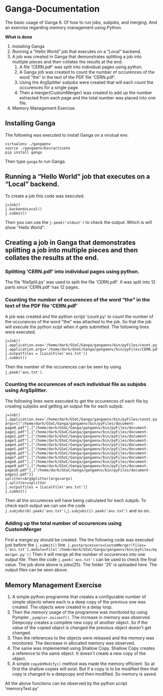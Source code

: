 # Ganga-Documentation
The basic usage of Ganga 6. Of how to run jobs, subjobs, and merging. And an exercise regarding memory management using Python.

__What is done__
1. Installing Ganga
2. Running a “Hello World” job that executes on a “Local” backend.
3. A job was created in Ganga that demonstrates splitting a job into multiple pieces and then collates
the results at the end.
    1. A file 'CERN.pdf' was split into individual pages using python.
    2. A Ganga job was created to count the number of occurences of the word “the” in the text of the PDF file 'CERN.pdf'.
    3. Using the ArgSplitter subjobs were created that will each count the occurences for a single page.
    4. Then a merger(CustomMerger) was created to add up the number extracted from each page and the total number was placed into one file.
4. Memory Management Exercise.
    

## Installing Ganga 

The following was executed to install Ganga on a virutual env. 

```
virtualenv ./gangaenv
source ./gangaenv/bin/activate
pip install ganga
```
Then type `ganga` to run Ganga. 

## Running a “Hello World” job that executes on a “Local” backend.

To create a job this code was executed.

```
j=Job()
j.backend=Local()
j.submit()
```

Then you can use the `j.peek('stdout')` to check the output. Which is will show "Hello World".

## Creating a job in Ganga that demonstrates splitting a job into multiple pieces and then collates the results at the end.
### Splitting 'CERN.pdf' into individual pages using python.

The file 'fileSplit.py' was used to split the file 'CERN.pdf'. It was split into 12 parts since 'CERN.pdf' has 12 pages.

### Counting the number of occurences of the word “the” in the text of the PDF file 'CERN.pdf'

A job was created and the python script 'count.py' to count the number of the occurances of the word "the" was attached to the job. 
So that the job will execute the python scipt when it gets submitted.
The following lines were executed.

```
j=Job()
j.application.exe='/home/dark/GSoC/Ganga/gangaenv/bin/pyFiles/count.py'
j.application.args='/home/dark/GSoC/Ganga/gangaenv/bin/pyFiles/CERN.pdf'
j.outputfiles = [LocalFile('ans.txt')]
j.submit()
```
Then the number of the occurences can be seen by using `j.peek('ans.txt')`.

### Counting the occurences of each individual file as subjobs using ArgSplitter.
The following lines were executed to get the occurences of each file by creating subjobs and getting an output file for each subjob.

```
j=Job()
j.application.exe='/home/dark/GSoC/Ganga/gangaenv/bin/pyFiles/count.py'
args=[["/home/dark/GSoC/Ganga/gangaenv/bin/pyFiles/document-page0.pdf"],["/home/dark/GSoC/Ganga/gangaenv/bin/pyFiles/document-page1.pdf"],["/home/dark/GSoC/Ganga/gangaenv/bin/pyFiles/document-page2.pdf"],["/home/dark/GSoC/Ganga/gangaenv/bin/pyFiles/document-page3.pdf"],["/home/dark/GSoC/Ganga/gangaenv/bin/pyFiles/document-page4.pdf"],["/home/dark/GSoC/Ganga/gangaenv/bin/pyFiles/document-page5.pdf"],["/home/dark/GSoC/Ganga/gangaenv/bin/pyFiles/document-page6.pdf"],["/home/dark/GSoC/Ganga/gangaenv/bin/pyFiles/document-page7.pdf"],["/home/dark/GSoC/Ganga/gangaenv/bin/pyFiles/document-page8.pdf"],["/home/dark/GSoC/Ganga/gangaenv/bin/pyFiles/document-page9.pdf"],["/home/dark/GSoC/Ganga/gangaenv/bin/pyFiles/document-page10.pdf"],["/home/dark/GSoC/Ganga/gangaenv/bin/pyFiles/document-page11.pdf"]]
splitter=ArgSplitter(args=args)
j.splitter=splitter
j.outputfiles = [LocalFile('ans.txt')]
j.submit()
```
Then all the occurences will have being calculated for each subjob. To check each output we can use the code `j.subjobs(0).peek('ans.txt')`,`j.subjobs(1).peek('ans.txt')` and so on..

### Adding up the total number of occurences using CustomMerger
First a merger.py should be created. The the following code was executed just before the `j.submit()` line. 
`j.postprocessors=CustomMerger(files=['ans.txt'],module=File('/home/dark/GSoC/Ganga/gangaenv/bin/pyFiles/mymerger.py'))`
Then it will merge all the number of occurences into one output file. Then the code `j.peek('ans.txt')` can be used to check the final value.
The job done above is jobs(25). The folder '25' is uploaded here. The  output files can be seen above.

## Memory Management Exercise

1. A simple python programme that creates a configurable number of simple objects where each is a deep copy of the previous one was created. The objects were created in a delay loop.
2. Then the memory usage of the programme was monitored by using Pympler , `pympler.asizeof()`. The increase in memory was observed. Deepcopy creates a complete new copy of another object. So if the value of the copied object is changed the previous object doesn't get changed.
3. Then the references to the objects were released and the memory was monitored. The decrease in allocated memory was observed.
4. The same was implemented using Shallow Copy. Shallow Copy creates a reference to the same object. It doesn't create a new copy of the object.
5. A simple `copyOnModify()` method was made the memory efficient. So at first the shallow copies will exist. But if a copy is to be modified then that copy is changed to a deepcopy and then modified. So memory is saved. 

All the above functions can be observed by the python script 'memoryTest.py'

